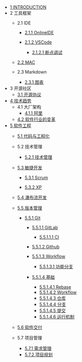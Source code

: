   - [1 INTRODUCTION](/INTRODUCTION.md)
  - 2 工具框架
    - 2.1 IDE
      - [2.1.1 OnlineIDE](/工具框架/IDE/OnlineIDE/README.md)
        
      - [2.1.2 VSCode](/工具框架/IDE/VSCode/README.md)
        - [2.1.2.1 断点调试](/工具框架/IDE/VSCode/断点调试.md)
    - [2.2 MAC](/工具框架/MAC/README.md)
      
    - 2.3 Markdown
      - [2.3.1 图表](/工具框架/Markdown/图表.md)
  - 3 开源社区
    - [3.1 开源协议](/开源社区/开源协议.md)
  - [4 技术趋势](/技术趋势/README.md)
    - 4.1 大厂架构
      - [4.1.1 阿里](/技术趋势/大厂架构/阿里.md)
    - [4.2 软件行业的变革](/技术趋势/软件行业的变革.md)
  - [5 软件工程](/软件工程/README.md)
    - [5.1 代码与工程化](/软件工程/代码与工程化.md)
    - 5.2 技术管理
      - [5.2.1 技术管理](/软件工程/技术管理/技术管理.md)
    - [5.3 敏捷开发](/软件工程/敏捷开发/README.md)
      - [5.3.1 Scrum](/软件工程/敏捷开发/Scrum/README.md)
        
      - [5.3.2 XP](/软件工程/敏捷开发/XP/README.md)
        
    - [5.4 瀑布流开发](/软件工程/瀑布流开发/README.md)
      
    - [5.5 版本管理](/软件工程/版本管理/README.md)
      - [5.5.1 Git](/软件工程/版本管理/Git/README.md)
        - [5.5.1.1 GitLab](/软件工程/版本管理/Git/GitLab/README.md)
          - [5.5.1.1.1 CI](/软件工程/版本管理/Git/GitLab/CI.md)
        - [5.5.1.2 Github](/软件工程/版本管理/Git/Github/README.md)
          
        - [5.5.1.3 Workflow](/软件工程/版本管理/Git/Workflow/README.md)
          - [5.5.1.3.1 功能分支](/软件工程/版本管理/Git/Workflow/功能分支.md)
        - [5.5.1.4 基础](/软件工程/版本管理/Git/基础/README.md)
          - [5.5.1.4.1 Rebase](/软件工程/版本管理/Git/基础/Rebase.md)
          - [5.5.1.4.2 Workflow](/软件工程/版本管理/Git/基础/Workflow.md)
          - [5.5.1.4.3 仓库](/软件工程/版本管理/Git/基础/仓库.md)
          - [5.5.1.4.4 分支](/软件工程/版本管理/Git/基础/分支.md)
          - [5.5.1.4.5 提交](/软件工程/版本管理/Git/基础/提交.md)
          - [5.5.1.4.6 运行机制](/软件工程/版本管理/Git/基础/运行机制.md)
    - [5.6 软件交付](/软件工程/软件交付/README.md)
      
    - 5.7 项目管理
      - [5.7.1 需求管理](/软件工程/项目管理/需求管理.md)
      - [5.7.2 项目规划](/软件工程/项目管理/项目规划.md)